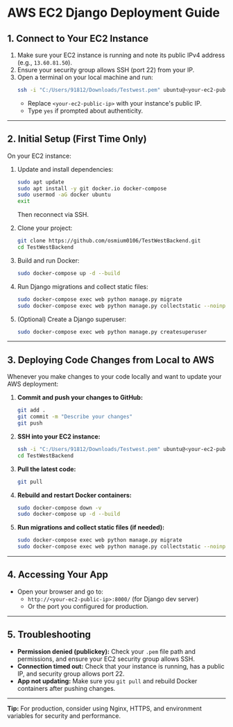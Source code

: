 # AWS EC2 Django Deployment Guide

## 1. Connect to Your EC2 Instance

1. Make sure your EC2 instance is running and note its public IPv4 address (e.g., `13.60.81.50`).
2. Ensure your security group allows SSH (port 22) from your IP.
3. Open a terminal on your local machine and run:
   ```sh
   ssh -i "C:/Users/91812/Downloads/Testwest.pem" ubuntu@<your-ec2-public-ip>
   ```
   - Replace `<your-ec2-public-ip>` with your instance's public IP.
   - Type `yes` if prompted about authenticity.

---

## 2. Initial Setup (First Time Only)

On your EC2 instance:

1. Update and install dependencies:
   ```sh
   sudo apt update
   sudo apt install -y git docker.io docker-compose
   sudo usermod -aG docker ubuntu
   exit
   ```
   Then reconnect via SSH.

2. Clone your project:
   ```sh
   git clone https://github.com/osmium0106/TestWestBackend.git
   cd TestWestBackend
   ```

3. Build and run Docker:
   ```sh
   sudo docker-compose up -d --build
   ```

4. Run Django migrations and collect static files:
   ```sh
   sudo docker-compose exec web python manage.py migrate
   sudo docker-compose exec web python manage.py collectstatic --noinput
   ```

5. (Optional) Create a Django superuser:
   ```sh
   sudo docker-compose exec web python manage.py createsuperuser
   ```

---

## 3. Deploying Code Changes from Local to AWS

Whenever you make changes to your code locally and want to update your AWS deployment:

1. **Commit and push your changes to GitHub:**
   ```sh
   git add .
   git commit -m "Describe your changes"
   git push
   ```

2. **SSH into your EC2 instance:**
   ```sh
   ssh -i "C:/Users/91812/Downloads/Testwest.pem" ubuntu@<your-ec2-public-ip>
   cd TestWestBackend
   ```

3. **Pull the latest code:**
   ```sh
   git pull
   ```

4. **Rebuild and restart Docker containers:**
   ```sh
   sudo docker-compose down -v
   sudo docker-compose up -d --build
   ```

5. **Run migrations and collect static files (if needed):**
   ```sh
   sudo docker-compose exec web python manage.py migrate
   sudo docker-compose exec web python manage.py collectstatic --noinput
   ```

---

## 4. Accessing Your App

- Open your browser and go to:
  - `http://<your-ec2-public-ip>:8000/` (for Django dev server)
  - Or the port you configured for production.

---

## 5. Troubleshooting

- **Permission denied (publickey):** Check your `.pem` file path and permissions, and ensure your EC2 security group allows SSH.
- **Connection timed out:** Check that your instance is running, has a public IP, and security group allows port 22.
- **App not updating:** Make sure you `git pull` and rebuild Docker containers after pushing changes.

---

**Tip:** For production, consider using Nginx, HTTPS, and environment variables for security and performance.
